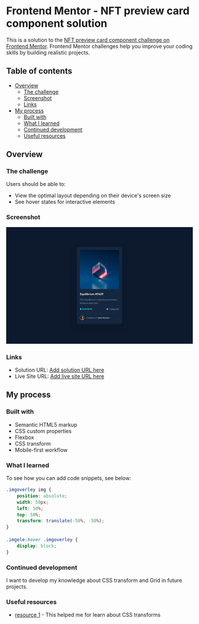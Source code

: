 # Frontend Mentor - NFT preview card component solution

This is a solution to the [NFT preview card component challenge on Frontend Mentor](https://www.frontendmentor.io/challenges/nft-preview-card-component-SbdUL_w0U). Frontend Mentor challenges help you improve your coding skills by building realistic projects. 

## Table of contents

- [Overview](#overview)
  - [The challenge](#the-challenge)
  - [Screenshot](#screenshot)
  - [Links](#links)
- [My process](#my-process)
  - [Built with](#built-with)
  - [What I learned](#what-i-learned)
  - [Continued development](#continued-development)
  - [Useful resources](#useful-resources)




## Overview

### The challenge

Users should be able to:

- View the optimal layout depending on their device's screen size
- See hover states for interactive elements

### Screenshot

![ The NFT preview card component coding challenge](./design/desktop-design.jpg)


### Links

- Solution URL: [Add solution URL here](https://your-solution-url.com)
- Live Site URL: [Add live site URL here](https://your-live-site-url.com)

## My process

### Built with

- Semantic HTML5 markup
- CSS custom properties
- Flexbox
- CSS transform
- Mobile-first workflow


### What I learned

To see how you can add code snippets, see below:

```css
.imgoverley img {
    position: absolute;
    width: 50px;
    left: 50%;
    top: 50%;
    transform: translate(-50%, -50%);
}

.imgele:hover .imgoverley {
    display: block;
}
```

### Continued development

I want to develop my knowledge about CSS transform and Grid in future projects.


### Useful resources

- [resource 1](https://www.w3schools.com/cssref/css3_pr_transform.asp) - This helped me for learn about CSS transforms


